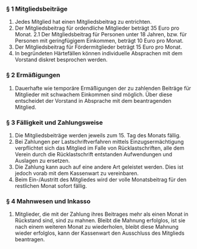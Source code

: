 ### § 1 Mitgliedsbeiträge
1. Jedes Mitglied hat einen Mitgliedsbeitrag zu entrichten.
2. Der Mitgliedsbeitrag für ordendliche Mitglieder beträgt 35 Euro pro Monat.
 2.1 Der Mitgliedsbeitrag für Personen unter 18 Jahren, bzw. für Personen mit geringfügigem Einkommen, beträgt 10 Euro pro Monat.
3. Der Mitgliedsbeitrag für Fördermitglieder beträgt 15 Euro pro Monat.
4. In begründeten Härtefällen können individuelle Absprachen mit dem Vorstand diskret besprochen werden.

### § 2 Ermäßigungen
1. Dauerhafte wie temporäre Ermäßigungen der zu zahlenden Beiträge für Mitglieder mit schwachem Einkommen sind möglich. Über diese entscheidet der Vorstand in Absprache mit dem beantragenden Mitglied.

### § 3 Fälligkeit und Zahlungsweise
1. Die Mitgliedsbeiträge werden jeweils zum 15. Tag des Monats fällig.
2. Bei Zahlungen per Lastschriftverfahren mittels Einzugsermächtigung verpflichtet sich das Mitglied im Falle von Rücklastschriften, alle dem Verein durch die Rücklastschrift entstanden Aufwendungen und Auslagen zu ersetzen.
3. Die Zahlung kann auch auf eine andere Art geleistet werden. Dies ist jedoch vorab mit dem Kassenwart zu vereinbaren.
4. Beim Ein-/Austritt des Mitgliedes wird der volle Monatsbeitrag  für den restlichen Monat sofort fällig.

### § 4 Mahnwesen und Inkasso
1. Mitglieder, die mit der Zahlung ihres Beitrages mehr als einen Monat in Rückstand sind, sind zu mahnen. Bleibt die Mahnung erfolglos, ist sie nach einem weiteren Monat zu wiederholen, bleibt diese Mahnung wieder erfolglos, kann der Kassenwart den Ausschluss des Mitglieds beantragen.
